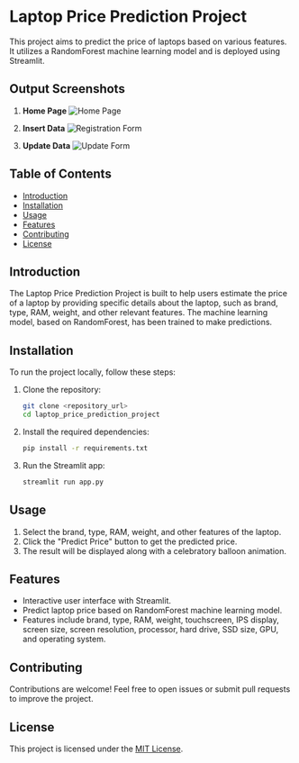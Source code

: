 # Laptop Price Prediction Project

This project aims to predict the price of laptops based on various features. It utilizes a RandomForest machine learning model and is deployed using Streamlit.


## Output Screenshots
1. **Home Page**
    ![Home Page](outputs/index.png)

2. **Insert Data**
    ![Registration Form](outputs/insert.png)

3. **Update Data**
    ![Update Form](outputs/update.png)


## Table of Contents
- [Introduction](#introduction)
- [Installation](#installation)
- [Usage](#usage)
- [Features](#features)
- [Contributing](#contributing)
- [License](#license)

## Introduction
The Laptop Price Prediction Project is built to help users estimate the price of a laptop by providing specific details about the laptop, such as brand, type, RAM, weight, and other relevant features. The machine learning model, based on RandomForest, has been trained to make predictions.

## Installation
To run the project locally, follow these steps:

1. Clone the repository:
    ```bash
    git clone <repository_url>
    cd laptop_price_prediction_project
    ```

2. Install the required dependencies:
    ```bash
    pip install -r requirements.txt
    ```

3. Run the Streamlit app:
    ```bash
    streamlit run app.py
    ```

## Usage
1. Select the brand, type, RAM, weight, and other features of the laptop.
2. Click the "Predict Price" button to get the predicted price.
3. The result will be displayed along with a celebratory balloon animation.

## Features
- Interactive user interface with Streamlit.
- Predict laptop price based on RandomForest machine learning model.
- Features include brand, type, RAM, weight, touchscreen, IPS display, screen size, screen resolution, processor, hard drive, SSD size, GPU, and operating system.

## Contributing
Contributions are welcome! Feel free to open issues or submit pull requests to improve the project.

## License
This project is licensed under the [MIT License](LICENSE).
